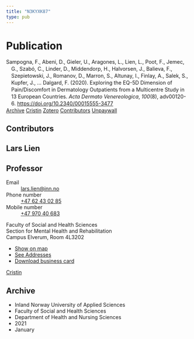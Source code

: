 ```yaml
---
title: "N3KYXK87"
type: pub
---
```

<h1>Publication</h1>
<article id="csl-bib-container-N3KYXK87" class="csl-bib-container">
  <div class="csl-bib-body" style="line-height: 1.35; padding-left: 1em; text-indent:-1em;">
  <div class="csl-entry">Sampogna, F., Abeni, D., Gieler, U., Aragones, L., Lien, L., Poot, F., Jemec, G., Szab&#xF3;, C., Linder, D., Middendorp, H., Halvorsen, J., Balieva, F., Szepietowski, J., Romanov, D., Marron, S., Altunay, I., Finlay, A., Salek, S., Kupfer, J., &#x2026; Dalgard, F. (2020). Exploring the EQ-5D Dimension of Pain/Discomfort in Dermatology Outpatients from a Multicentre Study in 13 European Countries. <i>Acta Dermato Venereologica</i>, <i>100</i>(8), adv00120-6. <a href="https://doi.org/10.2340/00015555-3477">https://doi.org/10.2340/00015555-3477</a></div>
</div>
  <div class="csl-bib-buttons">
    <a href="#taxonomy-article-N3KYXK87" class="csl-bib-button">Archive</a>
    <a href alt="Cristin URL" class="csl-bib-button">Cristin</a>
    <a href alt="Zotero URL" class="csl-bib-button">Zotero</a>
    <a href="#contributors-article-N3KYXK87" class="csl-bib-button">Contributors</a>
    <a href="https://doi.org/10.2340/00015555-3477" class="csl-bib-button">Unpaywall</a>
  </div>
  <div id="csl-bib-meta-container-N3KYXK87"></div>
</article>
<div id="csl-bib-meta-N3KYXK87" class="csl-bib-meta">
  <article id="contributors-article-N3KYXK87" class="contributors-article">
    <h1>Contributors</h1>
    <div class="personas">
<div class="vrtx-hinn-person-card">
<div class="photo">
<i class="lar la-user-circle missing-person"></i>
</div>
<div class="info">
<hgroup><h1>Lars Lien</h1>
<h2>Professor</h2>
</hgroup><dl>
<dt>Email</dt>
<dd>
<a href="mailto:lars.lien@inn.no">lars.lien@inn.no</a>
</dd>
<dt>Phone number</dt>
<dd><a href="tel:+4762430285">
+47 62 43 02 85
</a></dd>
<dt>Mobile number</dt>
<dd><a href="tel:+4797040683">
+47 970 40 683
</a></dd>
</dl>
<p>
Faculty of Social and Health Sciences<br>
Section for Mental Health and Rehabilitation<br>
Campus Elverum,
Room 4L3202
</p>
<ul class="vrtx-hinn-links">
<li><a href="https://www.google.com/maps?q=60.88177,11.53669">Show on map</a></li>
<li><a href="https://www.inn.no/english/find-an-employee/lars-lien.html#vrtx-hinn-addresses">See Addresses</a></li>
<li><a href="https://www.inn.no/english/find-an-employee/lars-lien.html?vrtx=vcf">Download business card</a></li>
</ul>
</div>
</div>
<a href="https://app.cristin.no/persons/show.jsf?id=14287" alt="Cristin URL" class="personas-cristin">Cristin</a>
</div>
  </article>
  <article id="taxonomy-article-N3KYXK87" class="taxonomy-article">
    <h1>Archive</h1>
    <ul>
      <li>Inland Norway University of Applied Sciences</li>
      <li>Faculty of Social and Health Sciences</li>
      <li>Department of Health and Nursing Sciences</li>
      <li>2021</li>
      <li>January</li>
    </ul>
  </article>
</div>
